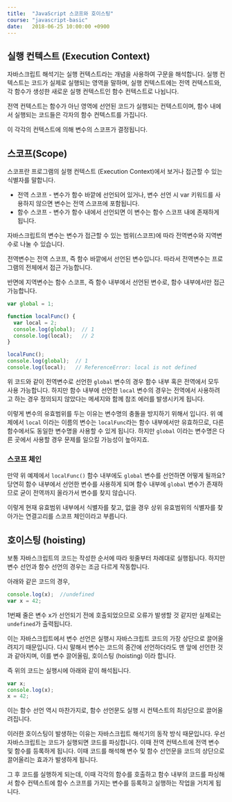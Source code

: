 ```yaml
---
title: 	"JavaScript 스코프와 호이스팅"
course: "javascript-basic"
date: 	2018-06-25 10:00:00 +0900
---
```




## 실행 컨텍스트 (Execution Context)

자바스크립트 해석기는 실행 컨텍스트라는 개념을 사용하여 구문을 해석합니다. 실행 컨텍스트는 코드가 실제로 실행되는 영역을 말하며, 실행 컨텍스트에는 전역 컨텍스트와, 각 함수가 생성한 새로운 실행 컨텍스트인 함수 컨텍스트로 나뉩니다.

전역 컨텍스트는 함수가 아닌 영역에 선언된 코드가 실행되는 컨텍스트이며, 함수 내에서 실행되는 코드들은 각자의 함수 컨텍스트를 가집니다.

이 각각의 컨텍스트에 의해 변수의 스코프가 결정됩니다.



## 스코프(Scope)

스코프란 프로그램의 실행 컨텍스트 (Execution Context)에서 보거나 접근할 수 있는 식별자를 말합니다.

- 전역 스코프 - 변수가 함수 바깥에 선언되어 있거나, 변수 선언 시 var 키워드를 사용하지 않으면 변수는 전역 스코프에 포함됩니다.
- 함수 스코프 - 변수가 함수 내에서 선언되면 이 변수는 함수 스코프 내에 존재하게 됩니다.

자바스크립트의 변수는 변수가 접근할 수 있는 범위(스코프)에 따라 전역변수와 지역변수로 나눌 수 있습니다.

전역변수는 전역 스코프, 즉 함수 바깥에서 선언된 변수입니다. 따라서 전역변수는 프로그램의 전체에서 접근 가능합니다.

반면에 지역변수는 함수 스코프, 즉 함수 내부에서 선언된 변수로, 함수 내부에서만 접근 가능합니다.



```js
var global = 1;

function localFunc() {
  var local = 2;
  console.log(global);  // 1
  console.log(local);   // 2
}

localFunc();
console.log(global);  // 1
console.log(local);   // ReferenceError: local is not defined
```

위 코드와 같이 전역변수로 선언한 `global` 변수의 경우 함수 내부 혹은 전역에서 모두 사용 가능합니다. 하지만 함수 내부에 선언한 `local` 변수의 경우는 전역에서 사용하려고 하는 경우 정의되지 않았다는 메세지와 함께 참조 에러를 발생시키게 됩니다.

이렇게 변수의 유효범위를 두는 이유는 변수명의 충돌을 방지하기 위해서 입니다. 위 예제에서 `local` 이라는 이름의 변수는 `localFunc`라는 함수 내부에서만 유효하므로, 다른 함수에서도 동일한 변수명을 사용할 수 있게 됩니다. 하지만 `global` 이라는 변수명은 다른 곳에서 사용할 경우 문제를 일으킬 가능성이 높아지죠.



### 스코프 체인

만약 위 예제에서 `localFunc()` 함수 내부에도 `global` 변수를 선언하면 어떻게 될까요? 당연히 함수 내부에서 선언한 변수를 사용하게 되며 함수 내부에 `global` 변수가 존재하므로 굳이 전역까지 올라가서 변수를 찾지 않습니다. 

이렇게 현재 유효범위 내부에서 식별자를 찾고, 없을 경우 상위 유효범위의 식별자를 찾아가는 연결고리를 스코프 체인이라고 부릅니다.





## 호이스팅 (hoisting)

보통 자바스크립트의 코드는 작성한 순서에 따라 윗줄부터 차례대로 실행됩니다. 하지만 변수 선언과 함수 선언의 경우는 조금 다르게 작동합니다.

아래와 같은 코드의 경우,

```js
console.log(x);  //undefined
var x = 42;
```

1번째 줄은 변수 x가 선언되기 전에 호출되었으므로 오류가 발생할 것 같지만 실제로는  `undefined`가 출력됩니다.

이는 자바스크립트에서 변수 선언은 실행시 자바스크립트 코드의 가장 상단으로 끌어올려지기 때문입니다. 다시 말해서 변수는 코드의 중간에 선언하더라도 맨 앞에 선언한 것과 같아지며, 이를 변수 끌어올림, 호이스팅 (hoisting) 이라 합니다.

즉 위의 코드는 실행시에 아래와 같이 해석됩니다.

```js
var x;
console.log(x);
x = 42;
```

이는 함수 선언 역시 마찬가지로, 함수 선언문도 실행 시 컨텍스트의 최상단으로 끌어올려집니다.



이러한 호이스팅이 발생하는 이유는 자바스크립트 해석기의 동작 방식 때문입니다. 우선 자바스크립트는 코드가 실행되면 코드를 파싱합니다. 이때 전역 컨텍스트에 전역 변수 및 함수를 등록하게 됩니다. 이때 코드를 해석해 변수 및 함수 선언문을 코드의 상단으로 끌어올리는 효과가 발생하게 됩니다.

그 후 코드를 실행하게 되는데, 이때 각각의 함수를 호출하고 함수 내부의 코드를 파싱해서 함수 컨텍스트에 함수 스코프를 가지는 변수를 등록하고 실행하는 작업을 거치게 됩니다.

